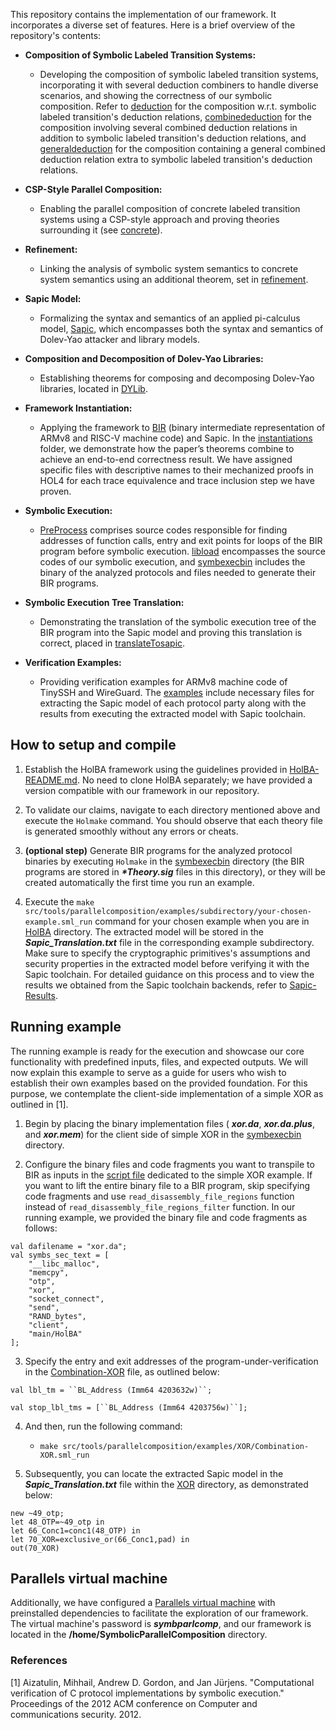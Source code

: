 This repository contains the implementation of our framework. It incorporates a diverse set of features. Here is a brief overview of the repository's contents: 

- **Composition of Symbolic Labeled Transition Systems:**
	- Developing the composition of symbolic labeled transition systems, incorporating it with several deduction combiners to handle diverse scenarios, and showing the correctness of our symbolic composition. Refer to <a href="https://github.com/FaezehNasrabadi/HolBA/tree/dev_symbexec_LTS/src/tools/parallelcomposition/deduction">deduction</a> for the composition w.r.t. symbolic labeled transition's deduction relations, <a href="https://github.com/FaezehNasrabadi/HolBA/tree/dev_symbexec_LTS/src/tools/parallelcomposition/combinededuction">combinededuction</a> for the composition involving several combined deduction relations in addition to symbolic labeled transition's deduction relations, and <a href="https://github.com/FaezehNasrabadi/HolBA/tree/dev_symbexec_LTS/src/tools/parallelcomposition/generaldeduction">generaldeduction</a> for the composition containing a general combined deduction relation extra to symbolic labeled transition's deduction relations.

- **CSP-Style Parallel Composition:**
	- Enabling the parallel composition of concrete labeled transition systems using a CSP-style approach and proving theories surrounding it (see <a href="https://github.com/FaezehNasrabadi/HolBA/tree/dev_symbexec_LTS/src/tools/parallelcomposition/concrete">concrete</a>).

- **Refinement:**
	- Linking the analysis of symbolic system semantics to concrete system semantics using an additional theorem, set in <a href="https://github.com/FaezehNasrabadi/HolBA/tree/dev_symbexec_LTS/src/tools/parallelcomposition/refinement">refinement</a>.
   
- **Sapic Model:**

	- Formalizing the syntax and semantics of an applied pi-calculus model, <a href="https://github.com/FaezehNasrabadi/HolBA/tree/dev_symbexec_LTS/src/tools/parallelcomposition/sapic">Sapic</a>, which encompasses both the syntax and semantics of Dolev-Yao attacker and library models.	
	
- **Composition and Decomposition of Dolev-Yao Libraries:**

	- Establishing theorems for composing and decomposing Dolev-Yao libraries, located in <a href="https://github.com/FaezehNasrabadi/HolBA/tree/dev_symbexec_LTS/src/tools/parallelcomposition/DYLib">DYLib</a>. 
	
- **Framework Instantiation:**

	- Applying the framework to <a href="https://github.com/FaezehNasrabadi/HolBA/tree/dev_symbexec_LTS/src/theory/bir">BIR</a> (binary intermediate representation of ARMv8 and RISC-V machine code) and Sapic. In the <a href="https://github.com/FaezehNasrabadi/HolBA/tree/dev_symbexec_LTS/src/tools/parallelcomposition/instantiations">instantiations</a> folder, we demonstrate how the paper’s theorems combine to achieve an end-to-end correctness result. We have assigned specific files with descriptive names to their mechanized proofs in HOL4 for each trace equivalence and trace inclusion step we have proven.
	
- **Symbolic Execution:**

	- <a href="https://github.com/FaezehNasrabadi/HolBA/tree/dev_symbexec_LTS/src/tools/symbexec/examples/PreProcess">PreProcess</a> comprises source codes responsible for finding addresses of function calls, entry and exit points for loops of the BIR program before symbolic execution. <a href="https://github.com/FaezehNasrabadi/HolBA/tree/dev_symbexec_LTS/src/tools/symbexec/examples/libload">libload</a> encompasses the source codes of our symbolic execution, and <a href="https://github.com/FaezehNasrabadi/HolBA/tree/dev_symbexec_LTS/src/tools/symbexecbin">symbexecbin</a> includes the binary of the analyzed protocols and files needed to generate their BIR programs. 

- **Symbolic Execution Tree Translation:**

	- Demonstrating the translation of the symbolic execution tree of the BIR program into the Sapic model and proving this translation is correct, placed in <a href="https://github.com/FaezehNasrabadi/HolBA/tree/dev_symbexec_LTS/src/tools/parallelcomposition/translateTosapic">translateTosapic</a>.

- **Verification Examples:**

	- Providing verification examples for ARMv8 machine code of TinySSH and WireGuard. The <a href="https://github.com/FaezehNasrabadi/HolBA/tree/dev_symbexec_LTS/src/tools/parallelcomposition/examples">examples</a> include necessary files for extracting the Sapic model of each protocol party along with the results from executing the extracted model with Sapic toolchain.
		
## How to setup and compile


1. Establish the HolBA framework using the guidelines provided in <a href="https://github.com/FaezehNasrabadi/HolBA/blob/master/README.md">HolBA-README.md</a>. No need to clone HolBA separately; we have provided a version compatible with our framework in our repository.

2. To validate our claims, navigate to each directory mentioned above and execute the `Holmake` command. You should observe that each theory file is generated smoothly without any errors or cheats.

3. **(optional step)** Generate BIR programs for the analyzed protocol binaries by executing `Holmake` in the <a href="https://github.com/FaezehNasrabadi/HolBA/tree/dev_symbexec_LTS/src/tools/symbexecbin">symbexecbin</a> directory (the BIR programs are stored in ***\*Theory.sig*** files in this directory), or they will be created automatically the first time you run an example.

4. Execute the `make src/tools/parallelcomposition/examples/subdirectory/your-chosen-example.sml_run` command for your chosen example when you are in <a href="https://github.com/FaezehNasrabadi/HolBA/tree/master">HolBA</a> directory. The extracted model will be stored in the ***Sapic_Translation.txt*** file in the corresponding example subdirectory. Make sure to specify the cryptographic primitives's assumptions and security properties in the extracted model before verifying it with the Sapic toolchain. For detailed guidance on this process and to view the results we obtained from the Sapic toolchain backends, refer to <a href="https://github.com/FaezehNasrabadi/HolBA/tree/dev_symbexec_LTS/src/tools/parallelcomposition/examples/Sapic-Results">Sapic-Results</a>.


## Running example

The running example is ready for the execution and showcase our core functionality with predefined inputs, files, and expected outputs. We will now explain this example to serve as a guide for users who wish to establish their own examples based on the provided foundation. For this purpose, we contemplate the client-side implementation of a simple XOR as outlined in [1].

1. Begin by placing the binary implementation files ( ***xor.da***, ***xor.da.plus***, and ***xor.mem***) for the client side of simple XOR in the <a href="https://github.com/FaezehNasrabadi/HolBA/tree/dev_symbexec_LTS/src/tools/symbexecbin">symbexecbin</a> directory.

2. Configure the binary files and code fragments you want to transpile to BIR as inputs in the <a href="https://github.com/FaezehNasrabadi/HolBA/tree/dev_symbexec_LTS/src/tools/symbexecbin/XORexampleScript.sml">script file</a> dedicated to the simple XOR example. If you want to lift the entire binary file to a BIR program, skip specifying code fragments and use `read_disassembly_file_regions` function instead of `read_disassembly_file_regions_filter` function.
In our running example, we provided the binary file and code fragments as follows:

```
val dafilename = "xor.da";
val symbs_sec_text = [
    "__libc_malloc",
    "memcpy",
    "otp",
    "xor",
    "socket_connect",
    "send",
    "RAND_bytes",
    "client",
    "main/HolBA"
];
```

3. Specify the entry and exit addresses of the program-under-verification in the <a href="https://github.com/FaezehNasrabadi/HolBA/tree/dev_symbexec_LTS/src/tools/parallelcomposition/examples/XOR/Combination-XOR.sml">Combination-XOR</a> file, as outlined below:

```
val lbl_tm = ``BL_Address (Imm64 4203632w)``;

val stop_lbl_tms = [``BL_Address (Imm64 4203756w)``];
```

4. And then, run the following command:

	- `make src/tools/parallelcomposition/examples/XOR/Combination-XOR.sml_run`

5. Subsequently, you can locate the extracted Sapic model in the ***Sapic_Translation.txt*** file within the <a href="https://github.com/FaezehNasrabadi/HolBA/tree/dev_symbexec_LTS/src/tools/parallelcomposition/examples/XOR">XOR</a> directory, as demonstrated below:

```
new ~49_otp;
let 48_OTP=~49_otp in 
let 66_Conc1=conc1(48_OTP) in 
let 70_XOR=exclusive_or(66_Conc1,pad) in 
out(70_XOR)
```


## Parallels virtual machine

Additionally, we have configured a <a href="https://drive.google.com/file/d/1pfIMxeycFnpM4OOR26Eyu08p5VcJwVrt/view?usp=sharing">Parallels virtual machine</a> with preinstalled dependencies to facilitate the exploration of our framework. The virtual machine's password is ***symbparlcomp***, and our framework is located in the **/home/SymbolicParallelComposition** directory.


### References

<a id="1">[1]</a> 
Aizatulin, Mihhail, Andrew D. Gordon, and Jan Jürjens. "Computational verification of C protocol implementations by symbolic execution." Proceedings of the 2012 ACM conference on Computer and communications security. 2012.
